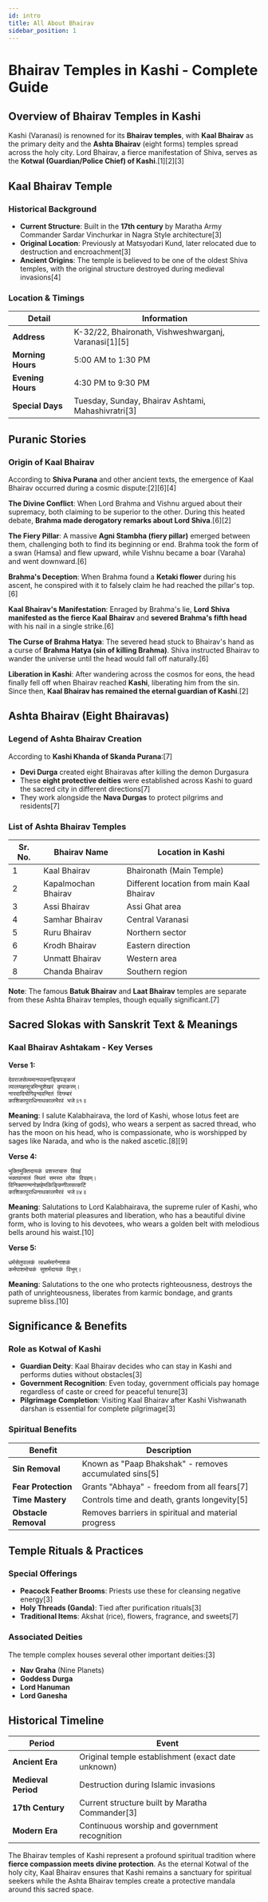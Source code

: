 ```yaml
---
id: intro
title: All About Bhairav
sidebar_position: 1
---
```

# Bhairav Temples in Kashi - Complete Guide

## Overview of Bhairav Temples in Kashi

Kashi (Varanasi) is renowned for its **Bhairav temples**, with **Kaal Bhairav** as the primary deity and the **Ashta Bhairav** (eight forms) temples spread across the holy city. Lord Bhairav, a fierce manifestation of Shiva, serves as the **Kotwal (Guardian/Police Chief) of Kashi**.[1][2][3]

## Kaal Bhairav Temple

### Historical Background
- **Current Structure**: Built in the **17th century** by Maratha Army Commander Sardar Vinchurkar in Nagra Style architecture[3]
- **Original Location**: Previously at Matsyodari Kund, later relocated due to destruction and encroachment[3]
- **Ancient Origins**: The temple is believed to be one of the oldest Shiva temples, with the original structure destroyed during medieval invasions[4]

### Location & Timings
| Detail | Information |
|--------|-------------|
| **Address** | K-32/22, Bhaironath, Vishweshwarganj, Varanasi[1][5] |
| **Morning Hours** | 5:00 AM to 1:30 PM |
| **Evening Hours** | 4:30 PM to 9:30 PM |
| **Special Days** | Tuesday, Sunday, Bhairav Ashtami, Mahashivratri[3] |

## Puranic Stories

### Origin of Kaal Bhairav
According to **Shiva Purana** and other ancient texts, the emergence of Kaal Bhairav occurred during a cosmic dispute:[2][6][4]

**The Divine Conflict**: When Lord Brahma and Vishnu argued about their supremacy, both claiming to be superior to the other. During this heated debate, **Brahma made derogatory remarks about Lord Shiva**.[6][2]

**The Fiery Pillar**: A massive **Agni Stambha (fiery pillar)** emerged between them, challenging both to find its beginning or end. Brahma took the form of a swan (Hamsa) and flew upward, while Vishnu became a boar (Varaha) and went downward.[6]

**Brahma's Deception**: When Brahma found a **Ketaki flower** during his ascent, he conspired with it to falsely claim he had reached the pillar's top.[6]

**Kaal Bhairav's Manifestation**: Enraged by Brahma's lie, **Lord Shiva manifested as the fierce Kaal Bhairav** and **severed Brahma's fifth head** with his nail in a single strike.[6]

**The Curse of Brahma Hatya**: The severed head stuck to Bhairav's hand as a curse of **Brahma Hatya (sin of killing Brahma)**. Shiva instructed Bhairav to wander the universe until the head would fall off naturally.[6]

**Liberation in Kashi**: After wandering across the cosmos for eons, the head finally fell off when Bhairav reached **Kashi**, liberating him from the sin. Since then, **Kaal Bhairav has remained the eternal guardian of Kashi**.[2]

## Ashta Bhairav (Eight Bhairavas)

### Legend of Ashta Bhairav Creation
According to **Kashi Khanda of Skanda Purana**:[7]
- **Devi Durga** created eight Bhairavas after killing the demon Durgasura
- These **eight protective deities** were established across Kashi to guard the sacred city in different directions[7]
- They work alongside the **Nava Durgas** to protect pilgrims and residents[7]

### List of Ashta Bhairav Temples

| Sr. No. | Bhairav Name | Location in Kashi |
|---------|--------------|-------------------|
| 1 | Kaal Bhairav | Bhaironath (Main Temple) |
| 2 | Kapalmochan Bhairav | Different location from main Kaal Bhairav |
| 3 | Assi Bhairav | Assi Ghat area |
| 4 | Samhar Bhairav | Central Varanasi |
| 5 | Ruru Bhairav | Northern sector |
| 6 | Krodh Bhairav | Eastern direction |
| 7 | Unmatt Bhairav | Western area |
| 8 | Chanda Bhairav | Southern region |

**Note**: The famous **Batuk Bhairav** and **Laat Bhairav** temples are separate from these Ashta Bhairav temples, though equally significant.[7]

## Sacred Slokas with Sanskrit Text & Meanings

### Kaal Bhairav Ashtakam - Key Verses

**Verse 1:**
```sanskrit
देवराजसेव्यमानपावनाङ्घ्रिपङ्कजं
व्यालयज्ञसूत्रमिन्दुशेखरं कृपाकरम्।
नारदादियोगिवृन्दवन्दितं दिगम्बरं
काशिकापुराधिनाथकालभैरवं भजे॥१॥
```

**Meaning**: I salute Kalabhairava, the lord of Kashi, whose lotus feet are served by Indra (king of gods), who wears a serpent as sacred thread, who has the moon on his head, who is compassionate, who is worshipped by sages like Narada, and who is the naked ascetic.[8][9]

**Verse 4:**
```sanskrit
भुक्तिमुक्तिदायकं प्रशस्तचारु विग्रहं
भक्तवत्सलं स्थितं समस्त लोक विग्रहम्।
विनिक्वणन्मनोज्ञहेमकिङ्किणीलसत्कटिं
काशिकापुराधिनाथकालभैरवं भजे॥४॥
```

**Meaning**: Salutations to Lord Kalabhairava, the supreme ruler of Kashi, who grants both material pleasures and liberation, who has a beautiful divine form, who is loving to his devotees, who wears a golden belt with melodious bells around his waist.[10]

**Verse 5:**
```sanskrit
धर्मसेतुपालकं त्वधर्ममार्गनाशकं
कर्मपाशमोचकं सुशर्मदायकं विभुम्।
```

**Meaning**: Salutations to the one who protects righteousness, destroys the path of unrighteousness, liberates from karmic bondage, and grants supreme bliss.[10]

## Significance & Benefits

### Role as Kotwal of Kashi
- **Guardian Deity**: Kaal Bhairav decides who can stay in Kashi and performs duties without obstacles[3]
- **Government Recognition**: Even today, government officials pay homage regardless of caste or creed for peaceful tenure[3]
- **Pilgrimage Completion**: Visiting Kaal Bhairav after Kashi Vishwanath darshan is essential for complete pilgrimage[3]

### Spiritual Benefits
| Benefit | Description |
|---------|-------------|
| **Sin Removal** | Known as "Paap Bhakshak" - removes accumulated sins[5] |
| **Fear Protection** | Grants "Abhaya" - freedom from all fears[7] |
| **Time Mastery** | Controls time and death, grants longevity[5] |
| **Obstacle Removal** | Removes barriers in spiritual and material progress |

## Temple Rituals & Practices

### Special Offerings
- **Peacock Feather Brooms**: Priests use these for cleansing negative energy[3]
- **Holy Threads (Ganda)**: Tied after purification rituals[3]
- **Traditional Items**: Akshat (rice), flowers, fragrance, and sweets[7]

### Associated Deities
The temple complex houses several other important deities:[3]
- **Nav Graha** (Nine Planets)
- **Goddess Durga**
- **Lord Hanuman**
- **Lord Ganesha**

## Historical Timeline

| Period | Event |
|--------|--------|
| **Ancient Era** | Original temple establishment (exact date unknown) |
| **Medieval Period** | Destruction during Islamic invasions |
| **17th Century** | Current structure built by Maratha Commander[3] |
| **Modern Era** | Continuous worship and government recognition |

The Bhairav temples of Kashi represent a profound spiritual tradition where **fierce compassion meets divine protection**. As the eternal Kotwal of the holy city, Kaal Bhairav ensures that Kashi remains a sanctuary for spiritual seekers while the Ashta Bhairav temples create a protective mandala around this sacred space.